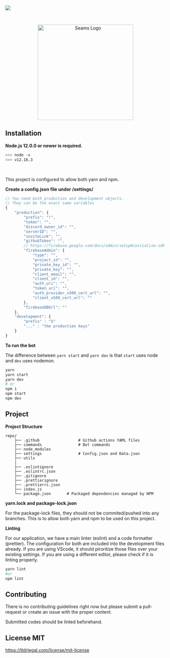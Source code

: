 <img src="https://badgen.net/badge/license/MIT/blue">

<p>&nbsp;</p>

<p align="center">
  <img height="300" src="https://i.imgur.com/3A1jZLo.png" alt="Seams Logo">

</p>

## Installation
**Node.js 12.0.0 or newer is required.**
```sh
>>> node -v
>>> v12.16.3
```

<br/>

This project is configured to allow both yarn and npm.

**Create a config.json file under /settings/**
```js
// You need both production and development objects.
// They can be the exact same variables
{
    "production": {
        "prefix": "!",
        "token": "",
        "discord_owner_id": "",
        "serverID": "",
        "inviteLink": "",
        "githubToken": "",
        // https://firebase.google.com/docs/admin/setup#initialize-sdk
        "firebaseAdmin": {
	        "type": "",
	        "project_id": "",
	        "private_key_id": "",
	        "private_key": "",
	        "client_email": "",
	        "client_id": "",
	        "auth_uri": "",
	        "token_uri": "",
	        "auth_provider_x509_cert_url": "",
	        "client_x509_cert_url": ""
		},
		"firebaseDBUrl": ""
    },
    "development": {
        "prefix" : "$"
        "..." : "the production keys"
    }
}

```

**To run the bot**

The difference between ```yarn start``` and ```yarn dev``` is that ```start``` uses node and ```dev``` uses nodemon.

```sh
yarn
yarn start
yarn dev
# or
npm i
npm start
npm dev
```

## Project

**Project Structure**

```
repo/
    ├── .github                 # Github actions YAML files
    ├── commands                # Bot commands
    ├── node_modules
    ├── settings                # Config.json and Data.json
    ├── utils
    | 
    ├── .eslintignore
    ├── .eslintrc.json
    ├── .gitignore
    ├── .prettierignore
    ├── .prettierrc.json
    ├── index.js
    └── package.json       # Packaged dependencies managed by NPM
```

**yarn.lock and package-lock.json**

For the package-lock files, they should not be commited/pushed into any branches. This is to allow both yarn and npm to be used on this project.

**Linting**

For our application, we have a main linter (eslint) and a code formatter (prettier). The configuration for both are included into the development files already. If you are using VScode, it should piroritize those files over your existing settings. If you are using a different editor, please check if it is linting properly.


```sh
yarn lint
#or
npm lint
```


## Contributing
There is no contributing guidelines right now but please submit a pull-request or create an issue with the proper content.

Submitted codes should be linted beforehand.

## License MIT
https://tldrlegal.com/license/mit-license
